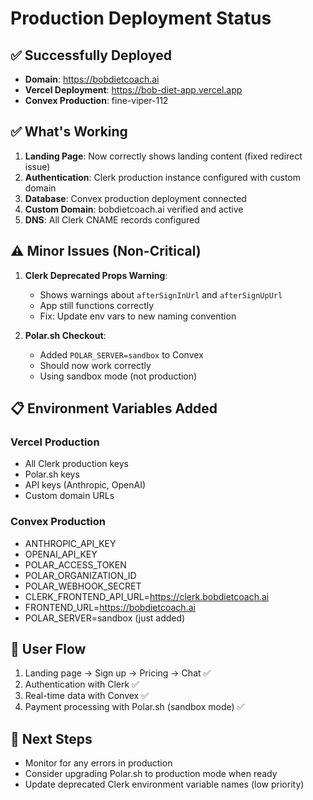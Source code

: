 # Production Deployment Status

## ✅ Successfully Deployed

- **Domain**: https://bobdietcoach.ai
- **Vercel Deployment**: https://bob-diet-app.vercel.app
- **Convex Production**: fine-viper-112

## ✅ What's Working

1. **Landing Page**: Now correctly shows landing content (fixed redirect issue)
2. **Authentication**: Clerk production instance configured with custom domain
3. **Database**: Convex production deployment connected
4. **Custom Domain**: bobdietcoach.ai verified and active
5. **DNS**: All Clerk CNAME records configured

## ⚠️ Minor Issues (Non-Critical)

1. **Clerk Deprecated Props Warning**:
   - Shows warnings about `afterSignInUrl` and `afterSignUpUrl`
   - App still functions correctly
   - Fix: Update env vars to new naming convention

2. **Polar.sh Checkout**:
   - Added `POLAR_SERVER=sandbox` to Convex
   - Should now work correctly
   - Using sandbox mode (not production)

## 📋 Environment Variables Added

### Vercel Production

- All Clerk production keys
- Polar.sh keys
- API keys (Anthropic, OpenAI)
- Custom domain URLs

### Convex Production

- ANTHROPIC_API_KEY
- OPENAI_API_KEY
- POLAR_ACCESS_TOKEN
- POLAR_ORGANIZATION_ID
- POLAR_WEBHOOK_SECRET
- CLERK_FRONTEND_API_URL=https://clerk.bobdietcoach.ai
- FRONTEND_URL=https://bobdietcoach.ai
- POLAR_SERVER=sandbox (just added)

## 🔄 User Flow

1. Landing page → Sign up → Pricing → Chat ✅
2. Authentication with Clerk ✅
3. Real-time data with Convex ✅
4. Payment processing with Polar.sh (sandbox mode) ✅

## 📝 Next Steps

- Monitor for any errors in production
- Consider upgrading Polar.sh to production mode when ready
- Update deprecated Clerk environment variable names (low priority)
